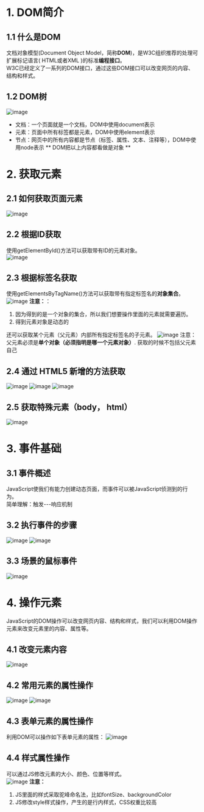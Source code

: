# 1. DOM简介
## 1.1 什么是DOM
文档对象模型(Document Object Model，简称**DOM**)，是W3C组织推荐的处理可扩展标记语言( HTML或者XML )的标准**编程接口**。  
W3C已经定义了一系列的DOM接口，通过这些DOM接口可以改变网页的内容、结构和样式。  

## 1.2 DOM树
![image](https://github.com/Happy-jianghui/Frontend-Learning/assets/98568967/cca57375-8290-4678-b544-b224ff1335a0)
 - 文档：一个页面就是一个文档，DOM中使用document表示
 - 元素：页面中所有标签都是元素，DOM中使用element表示
 - 节点：网页中的所有内容都是节点（标签、属性、文本、注释等），DOM中使用node表示
** DOM把以上内容都看做是对象 **

# 2. 获取元素
## 2.1 如何获取页面元素
![image](https://github.com/Happy-jianghui/Frontend-Learning/assets/98568967/91800259-cb79-4ae3-a28f-620f89a4f339)

## 2.2 根据ID获取
使用getElementById()方法可以获取带有ID的元素对象。  
![image](https://github.com/Happy-jianghui/Frontend-Learning/assets/98568967/448ee15e-08cd-4798-b4dd-7691200cdbf1)

## 2.3 根据标签名获取
使用getElementsByTagName()方法可以获取带有指定标签名的**对象集合**。
![image](https://github.com/Happy-jianghui/Frontend-Learning/assets/98568967/eaf8d8ff-1fac-4365-a45f-13451370a6d1)
**注意：**：
1. 因为得到的是一个对象的集合，所以我们想要操作里面的元素就需要遍历。
2. 得到元素对象是动态的

还可以获取某个元素（父元素）内部所有指定标签名的子元素。
![image](https://github.com/Happy-jianghui/Frontend-Learning/assets/98568967/9f9cf643-306b-46fe-8262-4a530249d8ff)
注意：  
父元素必须是**单个对象（必须指明是哪一个元素对象）**. 获取的时候不包括父元素自己


## 2.4 通过 HTML5 新增的方法获取
![image](https://github.com/Happy-jianghui/Frontend-Learning/assets/98568967/bb6efab4-b1bf-412f-8f1f-62091e226475)
![image](https://github.com/Happy-jianghui/Frontend-Learning/assets/98568967/35c16f4e-228e-4011-a530-8aeca1317d84)
![image](https://github.com/Happy-jianghui/Frontend-Learning/assets/98568967/34b46cb8-babd-4bac-85db-6b5bede49986)

## 2.5 获取特殊元素（body， html）
 ![image](https://github.com/Happy-jianghui/Frontend-Learning/assets/98568967/829a44be-e37f-4d1b-a772-fdb14968e21a)

# 3. 事件基础
## 3.1 事件概述
JavaScript使我们有能力创建动态页面，而事件可以被JavaScript侦测到的行为。  
简单理解：触发---响应机制 


## 3.2 执行事件的步骤
![image](https://github.com/Happy-jianghui/Frontend-Learning/assets/98568967/3b339003-97cb-4130-96ad-823c93d5c206)
![image](https://github.com/Happy-jianghui/Frontend-Learning/assets/98568967/611c5363-2ac0-460b-941f-b35e7193109e)

## 3.3 场景的鼠标事件
![image](https://github.com/Happy-jianghui/Frontend-Learning/assets/98568967/d7910b5a-1415-45c8-b2af-8ec93e26eca6)


# 4. 操作元素
JavaScript的DOM操作可以改变网页内容、结构和样式，我们可以利用DOM操作元素来改变元素里的内容、属性等。  

## 4.1 改变元素内容
 ![image](https://github.com/Happy-jianghui/Frontend-Learning/assets/98568967/016cd8eb-ad56-4cc1-8273-5c71b3b17e24)

## 4.2 常用元素的属性操作
![image](https://github.com/Happy-jianghui/Frontend-Learning/assets/98568967/063637a5-eef3-4feb-866c-292d98727d38)
![image](https://github.com/Happy-jianghui/Frontend-Learning/assets/98568967/ee48b86a-21f1-4f9e-9602-960eaf8ccfc0)

## 4.3 表单元素的属性操作
利用DOM可以操作如下表单元素的属性：
![image](https://github.com/Happy-jianghui/Frontend-Learning/assets/98568967/2440970b-af8a-4f0d-948b-8d41466a4822)

## 4.4 样式属性操作
可以通过JS修改元素的大小、颜色、位置等样式。  
![image](https://github.com/Happy-jianghui/Frontend-Learning/assets/98568967/86c95662-476c-4a97-be81-de030c7428aa)
**注意：**  
 1. JS里面的样式采取驼峰命名法，比如fontSize、backgroundColor
 2. JS修改style样式操作，产生的是行内样式，CSS权重比较高































